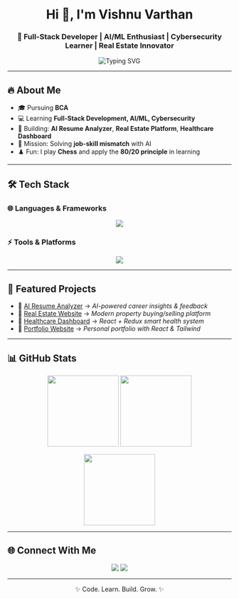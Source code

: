 <!-- Advanced GitHub Profile README for Vishnu Varthan -->

<h1 align="center">Hi 👋, I'm Vishnu Varthan</h1>
<h3 align="center">🚀 Full-Stack Developer | AI/ML Enthusiast | Cybersecurity Learner | Real Estate Innovator</h3>

<p align="center">
  <img src="https://readme-typing-svg.herokuapp.com?font=Fira+Code&size=22&pause=1000&color=00C4FF&width=600&lines=Passionate+Developer+%7C+Lifelong+Learner;Building+AI+Career+Tools+%F0%9F%A4%96;Exploring+Cybersecurity+%F0%9F%94%92;Real+Estate+Meets+Tech+%F0%9F%8F%A0;Chess+Player+%E2%99%9F+%7C+Journalism+Student" alt="Typing SVG" />
</p>

---

## 🔥 About Me  
- 🎓 Pursuing **BCA**  
- 💻 Learning **Full-Stack Development, AI/ML, Cybersecurity**  
- 🚀 Building: **AI Resume Analyzer**, **Real Estate Platform**, **Healthcare Dashboard**  
- 🎯 Mission: Solving **job-skill mismatch** with AI  
- ♟️ Fun: I play **Chess** and apply the **80/20 principle** in learning  

---

## 🛠️ Tech Stack  

### 🌐 Languages & Frameworks  
<p align="center">
  <img src="https://skillicons.dev/icons?i=cpp,python,java,js,ts,html,css,react,redux,nodejs,express,mongodb,mysql" />
</p>

### ⚡ Tools & Platforms  
<p align="center">
  <img src="https://skillicons.dev/icons?i=git,github,vscode,figma,ps" />
</p>

---

## 🚀 Featured Projects  
- 🔹 [AI Resume Analyzer](#) → *AI-powered career insights & feedback*  
- 🔹 [Real Estate Website](#) → *Modern property buying/selling platform*  
- 🔹 [Healthcare Dashboard](#) → *React + Redux smart health system*  
- 🔹 [Portfolio Website](#) → *Personal portfolio with React & Tailwind*  

---

## 📊 GitHub Stats  

<p align="center">
  <img src="https://github-readme-stats.vercel.app/api?username=YOUR_GITHUB_USERNAME&show_icons=true&theme=radical" height="160"/>
  <img src="https://github-readme-stats.vercel.app/api/top-langs/?username=YOUR_GITHUB_USERNAME&layout=compact&theme=radical" height="160"/>
</p>

<p align="center">
  <img src="https://github-readme-streak-stats.herokuapp.com/?user=YOUR_GITHUB_USERNAME&theme=radical" height="160"/>
</p>

---

## 🌐 Connect With Me  
<p align="center">
  <a href="[https://linkedin.com/in/your-linkedin](https://www.linkedin.com/in/vishnuvarthanentrepreneur/)" target="_blank"><img src="https://img.shields.io/badge/LinkedIn-0A66C2?logo=linkedin&logoColor=white" /></a>
  <a href="vishnuvarthan814@gmail.com"><img src="https://img.shields.io/badge/Email-D14836?logo=gmail&logoColor=white" /></a>
 
</p>

---

<p align="center">✨ Code. Learn. Build. Grow. ✨</p>
